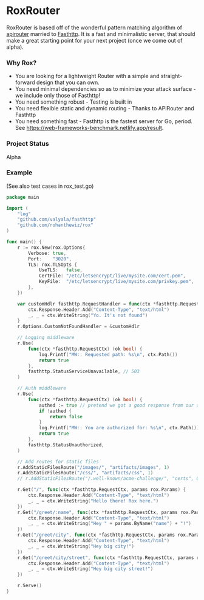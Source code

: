 RoxRouter
=========

RoxRouter is based off of the wonderful pattern matching algorithm of [apirouter](https://godoc.org/github.com/cnotch/apirouter)
married to [Fasthttp](https://github.com/valyala/fasthttp). It is a fast and minimalistic server, that should make a great starting point for your next project (once we come out of alpha).

### Why Rox?
- You are looking for a lightweight Router with a simple and straight-forward design that you can own.
- You need minimal dependencies so as to minimize your attack surface - we include only those of Fasthttp!
- You need something robust - Testing is built in
- You need flexible static and dynamic routing - Thanks to APIRouter and Fasthttp
- You need something fast - Fasthttp is the fastest server for Go, period. See https://web-frameworks-benchmark.netlify.app/result.

### Project Status
Alpha

### Example
(See also test cases in rox_test.go)

```go
package main

import (
	"log"
	"github.com/valyala/fasthttp"
	"github.com/rohanthewiz/rox"
)

func main() {
	r := rox.New(rox.Options{
		Verbose: true,
		Port:    "3020",
		TLS: rox.TLSOpts {
			UseTLS:   false,
			CertFile: "/etc/letsencrypt/live/mysite.com/cert.pem",
			KeyFile:  "/etc/letsencrypt/live/mysite.com/privkey.pem",
		},
	})

	var customHdlr fasthttp.RequestHandler = func(ctx *fasthttp.RequestCtx) {
		ctx.Response.Header.Add("Content-Type", "text/html")
		_, _ = ctx.WriteString("Yo. It's not found")
	}
	r.Options.CustomNotFoundHandler = &customHdlr

	// Logging middleware
	r.Use(
		func(ctx *fasthttp.RequestCtx) (ok bool) {
			log.Printf("MW:: Requested path: %s\n", ctx.Path())
			return true
		},
		fasthttp.StatusServiceUnavailable, // 503
	)

	// Auth middleware
	r.Use(
		func(ctx *fasthttp.RequestCtx) (ok bool) {
			authed := true // pretend we got a good response from our auth check
			if !authed {
				return false
			}
			log.Printf("MW:: You are authorized for: %s\n", ctx.Path())
			return true
		},
		fasthttp.StatusUnauthorized,
	)

	// Add routes for static files
	r.AddStaticFilesRoute("/images/", "artifacts/images", 1)
	r.AddStaticFilesRoute("/css/", "artifacts/css", 1)
	// r.AddStaticFilesRoute("/.well-known/acme-challenge/", "certs", 0) // great for letsEncrypt!

	r.Get("/", func(ctx *fasthttp.RequestCtx, params rox.Params) {
		ctx.Response.Header.Add("Content-Type", "text/html")
		_, _ = ctx.WriteString("Hello there! Rox here.")
	})
	r.Get("/greet/:name", func(ctx *fasthttp.RequestCtx, params rox.Params) {
		ctx.Response.Header.Add("Content-Type", "text/html")
		_, _ = ctx.WriteString("Hey " + params.ByName("name") + "!")
	})
	r.Get("/greet/city", func(ctx *fasthttp.RequestCtx, params rox.Params) {
		ctx.Response.Header.Add("Content-Type", "text/html")
		_, _ = ctx.WriteString("Hey big city!")
	})
	r.Get("/greet/city/street", func(ctx *fasthttp.RequestCtx, params rox.Params) {
		ctx.Response.Header.Add("Content-Type", "text/html")
		_, _ = ctx.WriteString("Hey big city street!")
	})

	r.Serve()
}
```

